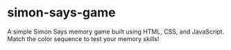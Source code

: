 # simon-says-game
A simple Simon Says memory game built using HTML, CSS, and JavaScript. Match the color sequence to test your memory skills!
